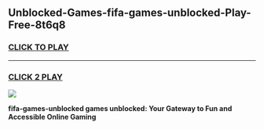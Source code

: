 
## Unblocked-Games-fifa-games-unblocked-Play-Free-8t6q8
<h3>
<a href="https://premium76.site?title=fifa-games-unblocked&ref=23A">CLICK TO PLAY</a></h3>
<hr>

<h3>
<a href="https://premium76.site?title=fifa-games-unblocked&ref=23A">CLICK 2 PLAY</a>
  
</h3>

<a href="https://premium76.site?title=fifa-games-unblocked&ref=23A"><img src="https://clearcache.store/games.png"></a>


**fifa-games-unblocked games unblocked: Your Gateway to Fun and Accessible Online Gaming**
